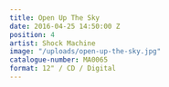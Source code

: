 ```yaml
---
title: Open Up The Sky
date: 2016-04-25 14:50:00 Z
position: 4
artist: Shock Machine
image: "/uploads/open-up-the-sky.jpg"
catalogue-number: MA0065
format: 12" / CD / Digital
---
```


